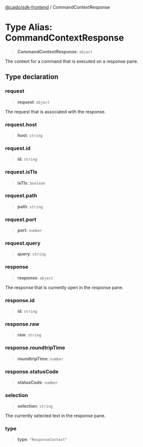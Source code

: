 [@caido/sdk-frontend](../index.md) / CommandContextResponse

# Type Alias: CommandContextResponse

> **CommandContextResponse**: `object`

The context for a command that is executed on a response pane.

## Type declaration

### request

> **request**: `object`

The request that is associated with the response.

### request.host

> **host**: `string`

### request.id

> **id**: `string`

### request.isTls

> **isTls**: `boolean`

### request.path

> **path**: `string`

### request.port

> **port**: `number`

### request.query

> **query**: `string`

### response

> **response**: `object`

The response that is currently open in the response pane.

### response.id

> **id**: `string`

### response.raw

> **raw**: `string`

### response.roundtripTime

> **roundtripTime**: `number`

### response.statusCode

> **statusCode**: `number`

### selection

> **selection**: `string`

The currently selected text in the response pane.

### type

> **type**: `"ResponseContext"`
